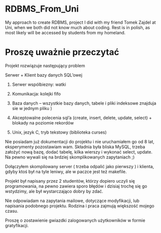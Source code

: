 # RDBMS_From_Uni
My approach to create RDBMS, project I did with my friend Tomek Zajdel at Uni, when we both did not know much about coding.
Rest is in polish, as most likely will be accessed by students from my homeland.

# Proszę uważnie przeczytać

Projekt rozwiązuje następujący problem

Serwer + Klient bazy danych SQL’owej
1. Serwer wspólbiezny: watki

2. Komunikacja: kolejki fifo

3. Baza danych – wszystkie bazy danych, tabele i pliki indeksowe znajduja sie w
jednym pliku )

4. Akceptowalne polecenia sql’a (create, insert, delete, update, select) + blokady na
poziomie rekordów

5. Unix, jezyk C, tryb tekstowy (biblioteka curses)

Nie posiadam już dokumentacji do projektu i nie uruchamiałem go od 8 lat, eksperymenty pozostawiam wam. Składnia była bliska MySQL, trzeba założyć nową bazę, dodać tabelę, kilka wierszy i wykonać select, update. Na pewno wywali się na brdziej skomplikowanych zapytaniach ;)

Dołączyłem skompilowany server ( trzeba odpalić jako pierwszy ) i klienta, gdyby ktoś był na tyle leniwy, ale w paczce jest też makefile.

Projekt był napisany przez 2 studentów, którzy dopiero uczyli się programowania, na pewno zawiera sporo błędów i dzisiaj trochę się go wstydzimy, ale był wystarczająco dobry by zdać.

Nie odpowiadam na zapytania mailowe, dotyczące modyfikacji, lub napisania podobnego projektu. Rodzina i praca zajmują większość mojego czasu.

Proszę o zostawienie gwiazdki zalogowanych użytkowników w formie gratyfikacji.
